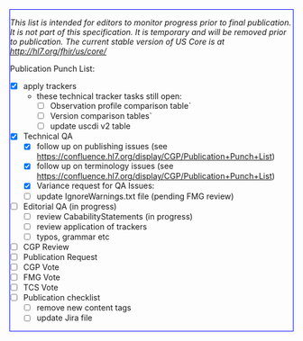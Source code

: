 <div class="bg-info" style="border:1px solid blue;" markdown="1">

*This list is intended for editors to monitor progress prior to final publication.  It is not part of this specification.  It is temporary and will be removed prior to publication. The current stable version of US Core is at http://hl7.org/fhir/us/core/*

Publication Punch List:

- [X] apply trackers
  - these technical tracker tasks still open:
     - [ ] Observation profile comparison table`
     - [ ] Version comparison tables`
     - [ ] update uscdi v2 table
- [X] Technical QA
  - [X] follow up on publishing issues (see https://confluence.hl7.org/display/CGP/Publication+Punch+List)
  - [X] follow up on terminology issues  (see https://confluence.hl7.org/display/CGP/Publication+Punch+List)
  - [X] Variance request for QA Issues:
  - [ ] update IgnoreWarnings.txt file (pending FMG review)
- [ ] Editorial QA (in progress)
  - [ ] review CababilityStatements (in progress)
  - [ ] review application of trackers
  - [ ] typos, grammar etc
- [ ] CGP Review
- [ ] Publication Request
- [ ] CGP Vote
- [ ] FMG Vote
- [ ] TCS Vote
- [ ] Publication checklist
  - [ ] remove new content tags
  - [ ] update Jira file
</div><!-- new-content -->


<!--
trackers list:

finish 36052
index page
versions pages
requirements vs guidance pages
dstu2 - r4 comparson table.
-->
